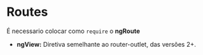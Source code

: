 # Routes

É necessario colocar como `require` o **ngRoute**

- **ngView:** Diretiva semelhante ao router-outlet, das versões 2+.